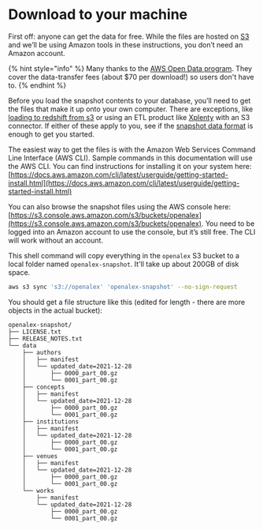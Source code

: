 # Download to your machine

First off: anyone can get the data for free. While the files are hosted on [S3](https://aws.amazon.com/s3/) and we’ll be using Amazon tools in these instructions, you don’t need an Amazon account.

{% hint style="info" %}
Many thanks to the [AWS Open Data program](https://aws.amazon.com/opendata/). They cover the data-transfer fees (about $70 per download!) so users don't have to.
{% endhint %}

Before you load the snapshot contents to your database, you’ll need to get the files that make it up onto your own computer. There are exceptions, like [loading to redshift from s3](https://docs.aws.amazon.com/redshift/latest/dg/tutorial-loading-data.html) or using an ETL product like [Xplenty](https://xplenty.com) with an S3 connector. If either of these apply to you, see if the [snapshot data format](snapshot-data-format.md) is enough to get you started.

The easiest way to get the files is with the Amazon Web Services Command Line Interface (AWS CLI). Sample commands in this documentation will use the AWS CLI. You can find instructions for installing it on your system here: [https://docs.aws.amazon.com/cli/latest/userguide/getting-started-install.html](https://docs.aws.amazon.com/cli/latest/userguide/getting-started-install.html)

You can also browse the snapshot files using the AWS console here: [https://s3.console.aws.amazon.com/s3/buckets/openalex](https://s3.console.aws.amazon.com/s3/buckets/openalex). You need to be logged into an Amazon account to use the console, but it’s still free. The CLI will work without an account.

This shell command will copy everything in the `openalex` S3 bucket to a local folder named `openalex-snapshot`. It'll take up about 200GB of disk space.

```bash
aws s3 sync 's3://openalex' 'openalex-snapshot' --no-sign-request
```

You should get a file structure like this (edited for length - there are more objects in the actual bucket):

```
openalex-snapshot/
├── LICENSE.txt
├── RELEASE_NOTES.txt
└── data
    ├── authors
    │   ├── manifest
    │   └── updated_date=2021-12-28
    │       ├── 0000_part_00.gz
    │       └── 0001_part_00.gz
    ├── concepts
    │   ├── manifest
    │   └── updated_date=2021-12-28
    │       ├── 0000_part_00.gz
    │       └── 0001_part_00.gz
    ├── institutions
    │   ├── manifest
    │   └── updated_date=2021-12-28
    │       ├── 0000_part_00.gz
    │       └── 0001_part_00.gz
    ├── venues
    │   ├── manifest
    │   └── updated_date=2021-12-28
    │       ├── 0000_part_00.gz
    │       └── 0001_part_00.gz
    └── works
        ├── manifest
        └── updated_date=2021-12-28
            ├── 0000_part_00.gz
            └── 0001_part_00.gz
```

